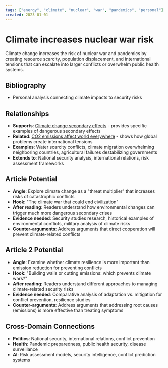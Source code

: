```yaml
---
tags: ["energy", "climate", "nuclear", "war", "pandemics", "personal"]
created: 2023-01-01
---
```


# Climate increases nuclear war risk

Climate change increases the risk of nuclear war and pandemics by creating resource scarcity, population displacement, and international tensions that can escalate into larger conflicts or overwhelm public health systems.

## Bibliography

- Personal analysis connecting climate impacts to security risks

## Relationships
- **Supports**: [Climate change secondary effects](energy-climate-secondary-effects.md) - provides specific examples of dangerous secondary effects
- **Related**: [CO2 emissions affect world everywhere](energy-co2-global-impact.md) - shows how global problems create international tensions
- **Examples**: Water scarcity conflicts, climate migration overwhelming neighboring countries, agricultural failures destabilizing governments
- **Extends to**: National security analysis, international relations, risk assessment frameworks

## Article Potential
- **Angle**: Explore climate change as a "threat multiplier" that increases risks of catastrophic conflicts
- **Hook**: "The climate war that could end civilization"
- **After reading**: Readers understand how environmental changes can trigger much more dangerous secondary crises
- **Evidence needed**: Security studies research, historical examples of environmental conflicts, military analysis of climate risks
- **Counter-arguments**: Address arguments that direct cooperation will prevent climate-related conflicts

## Article 2 Potential
- **Angle**: Examine whether climate resilience is more important than emission reduction for preventing conflicts
- **Hook**: "Building walls or cutting emissions: which prevents climate wars?"
- **After reading**: Readers understand different approaches to managing climate-related security risks
- **Evidence needed**: Comparative analysis of adaptation vs. mitigation for conflict prevention, resilience studies
- **Counter-arguments**: Address arguments that addressing root causes (emissions) is more effective than treating symptoms

## Cross-Domain Connections
- **Politics**: National security, international relations, conflict prevention
- **Health**: Pandemic preparedness, public health security, disease surveillance
- **AI**: Risk assessment models, security intelligence, conflict prediction systems